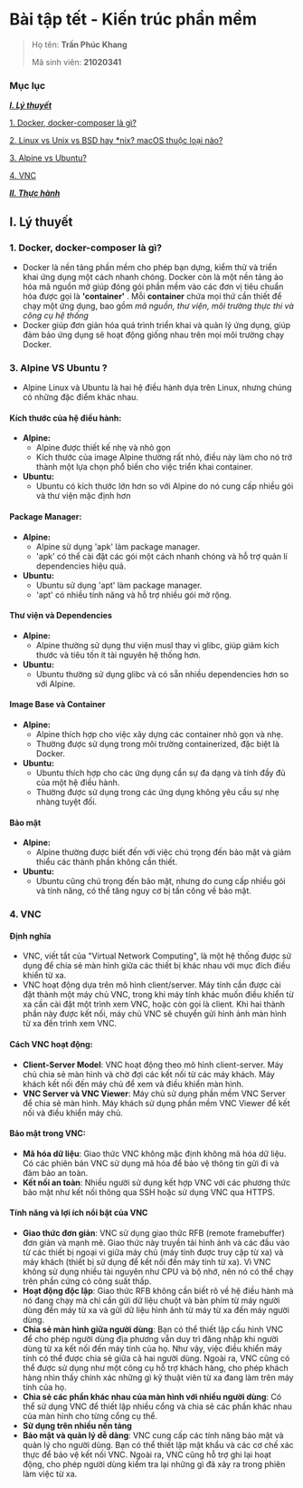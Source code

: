 # Bài tập tết - Kiến trúc phần mềm

>
> Họ tên: **Trần Phúc Khang**
>
> Mã sinh viên: **21020341**

### Mục lục
***[I. Lý thuyết](#I)***

[1. Docker, docker-composer là gì? ](#Question1)

[2. Linux vs Unix vs BSD hay *nix? macOS thuộc loại nào?](#Question2)

[3. Alpine vs Ubuntu?](#Question3)

[4. VNC](#Question4)

***[II. Thực hành](#II)***

<a name = "I"></a>
## I. Lý thuyết

<a name="Question1"></a>
### 1. Docker, docker-composer là gì?
- Docker là nền tảng phần mềm cho phép bạn dựng, kiểm thử và triển khai ứng dụng một cách nhanh chóng. Docker còn là một nền tảng ảo hóa mã nguồn mở giúp đóng gói phần mềm vào các đơn vị tiêu chuẩn hóa được gọi là **'container'** . Mỗi **container** chứa mọi thứ cần thiết để chạy một ứng dụng, bao gồm *mã nguồn, thư viện, môi trường thực thi và công cụ hệ thống*
- Docker giúp đơn giản hóa quá trình triển khai và quản lý ứng dụng, giúp đảm bảo ứng dụng sẽ hoạt động giống nhau trên mọi môi trường chạy Docker.

<a name="Question3"></a>
### 3. Alpine VS Ubuntu ?
- Alpine Linux và Ubuntu là hai hệ điều hành dựa trên Linux, nhưng chúng có những đặc điểm khác nhau.
#### Kích thước của hệ điều hành:
- **Alpine:**
  * Alpine được thiết kế nhẹ và nhỏ gọn
  * Kích thước của image Alpine thường rất nhỏ, điều này làm cho nó trở thành một lựa chọn phổ biến cho việc triển khai container.
- **Ubuntu:**
  * Ubuntu có kích thước lớn hơn so với Alpine do nó cung cấp nhiều gói và thư viện mặc định hơn
    
#### Package Manager:
- **Alpine:**
  * Alpine sử dụng 'apk' làm package manager.
  * 'apk' có thể cài đặt các gói một cách nhanh chóng và hỗ trợ quản lí dependencies hiệu quả.
- **Ubuntu:**
  * Ubuntu sử dụng 'apt' làm package manager.
  * 'apt' có nhiều tính năng và hỗ trợ nhiều gói mở rộng.
    
#### Thư viện và Dependencies
- **Alpine:**
  * Alpine thường sử dụng thư viện musl thay vì glibc, giúp giảm kích thước và tiêu tốn ít tài nguyên hệ thống hơn.
- **Ubuntu:**
  * Ubuntu thường sử dụng glibc và có sẵn nhiều dependencies hơn so với Alpine.
    
#### Image Base và Container
- **Alpine:**
  * Alpine thích hợp cho việc xây dựng các container nhỏ gọn và nhẹ.
  * Thường được sử dụng trong môi trường containerized, đặc biệt là Docker.
- **Ubuntu:**
  * Ubuntu thích hợp cho các ứng dụng cần sự đa dạng và tính đầy đủ của một hệ điều hành.
  * Thường được sử dụng trong các ứng dụng không yêu cầu sự nhẹ nhàng tuyệt đối.
#### Bảo mật 
- **Alpine:**
  * Alpine thường được biết đến với việc chú trọng đến bảo mật và giảm thiểu các thành phần không cần thiết.
- **Ubuntu:**
  * Ubuntu cũng chú trọng đến bảo mật, nhưng do cung cấp nhiều gói và tính năng, có thể tăng nguy cơ bị tấn công về bảo mật.
  
<a name="Question4"></a>
### 4. VNC
#### Định nghĩa
* VNC, viết tắt của "Virtual Network Computing", là một hệ thống được sử dụng để chia sẻ màn hình giữa các thiết bị khác nhau với mục đích điều khiển từ xa.
* VNC hoạt động dựa trên mô hình client/server. Máy tính cần được cài đặt thành một máy chủ VNC, trong khi máy tính khác muốn điều khiển từ xa cần cài đặt một trình xem VNC, hoặc còn gọi là client. Khi hai thành phần này được kết nối, máy chủ VNC sẽ chuyển gửi hình ảnh màn hình từ xa đến trình xem VNC.

#### Cách VNC hoạt động:
* **Client-Server Model**: VNC hoạt động theo mô hình client-server. Máy chủ chia sẻ màn hình và chờ đợi các kết nối từ các máy khách. Máy khách kết nối đến máy chủ để xem và điều khiển màn hình.
* **VNC Server và VNC Viewer**: Máy chủ sử dụng phần mềm VNC Server để chia sẻ màn hình. Máy khách sử dụng phần mềm VNC Viewer để kết nối và điều khiển máy chủ.

#### Bảo mật trong VNC:
* **Mã hóa dữ liệu**: Giao thức VNC không mặc định không mã hóa dữ liệu. Có các phiên bản VNC sử dụng mã hóa để bảo vệ thông tin gửi đi và đảm bảo an toàn.
* **Kết nối an toàn**: Nhiều người sử dụng kết hợp VNC với các phương thức bảo mật như kết nối thông qua SSH hoặc sử dụng VNC qua HTTPS.
  
#### Tính năng và lợi ích nổi bật của VNC
* **Giao thức đơn giản**: VNC sử dụng giao thức RFB (remote framebuffer) đơn giản và mạnh mẽ. Giao thức này truyền tải hình ảnh và các đầu vào từ các thiết bị ngoại vi giữa máy chủ (máy tính được truy cập từ xa) và máy khách (thiết bị sử dụng để kết nối đến máy tính từ xa). Vì VNC không sử dụng nhiều tài nguyên như CPU và bộ nhớ, nên nó có thể chạy trên phần cứng có công suất thấp.
* **Hoạt động độc lập**: Giao thức RFB không cần biết rõ về hệ điều hành mà nó đang chạy mà chỉ cần gửi dữ liệu chuột và bàn phím từ máy người dùng đến máy từ xa và gửi dữ liệu hình ảnh từ máy từ xa đến máy người dùng.
* **Chia sẻ màn hình giữa người dùng**: Bạn có thể thiết lập cấu hình VNC để cho phép người dùng địa phương vẫn duy trì đăng nhập khi người dùng từ xa kết nối đến máy tính của họ. Như vậy, việc điều khiển máy tính có thể được chia sẻ giữa cả hai người dùng. Ngoài ra, VNC cũng có thể được sử dụng như một công cụ hỗ trợ khách hàng, cho phép khách hàng nhìn thấy chính xác những gì kỹ thuật viên từ xa đang làm trên máy tính của họ.
* **Chia sẻ các phần khác nhau của màn hình với nhiều người dùng**: Có thể sử dụng VNC để thiết lập nhiều cổng và chia sẻ các phần khác nhau của màn hình cho từng cổng cụ thể.
* **Sử dụng trên nhiều nền tảng**
* **Bảo mật và quản lý dễ dàng**: VNC cung cấp các tính năng bảo mật và quản lý cho người dùng. Bạn có thể thiết lập mật khẩu và các cơ chế xác thực để bảo vệ kết nối VNC. Ngoài ra, VNC cũng hỗ trợ ghi lại hoạt động, cho phép người dùng kiểm tra lại những gì đã xảy ra trong phiên làm việc từ xa.
